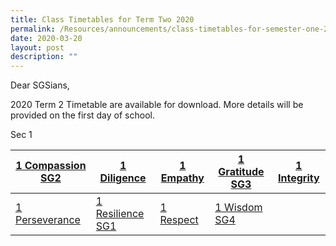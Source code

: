 ```yaml
---
title: Class Timetables for Term Two 2020
permalink: /Resources/announcements/class-timetables-for-semester-one-2020/
date: 2020-03-20
layout: post
description: ""
---
```

Dear SGSians,

2020 Term 2 Timetable are available for download. More details will be provided on the first day of school.

Sec 1

<table>
<thead>
  <tr>
    <th><a href="/files/Announcement/Timetable%20Term2%202020/Sec1/1-Compassion-SG2.pdf" target = "_blank">1 Compassion SG2</a></th>
    <th><a href="/files/Announcement/Timetable%20Term2%202020/Sec1/1-Diligence.pdf" target = "_blank">1 Diligence</a></th>
    <th><a href="/files/Announcement/Timetable%20Term2%202020/Sec1/1-Empathy.pdf" target = "_blank">1 Empathy</a></th>
    <th><a href="/files/Announcement/Timetable%20Term2%202020/Sec1/1-Gratitude-SG3.pdf" target = "_blank">1 Gratitude SG3</a></th>
    <th><a href="https://www.sgs.edu.sg/wp-content/uploads/2020/03/1-Integrity.pdf" target = "_blank">1 Integrity</a></th>
  </tr>
</thead>
<tbody>
  <tr>
    <td><a href="https://www.sgs.edu.sg/wp-content/uploads/2020/03/1-Perseverance.pdf" target = "_blank">1 Perseverance</a></td>
    <td><a href="https://www.sgs.edu.sg/wp-content/uploads/2020/03/1-Resilience-SG1.pdf" target = "_blank">1 Resilience SG1</a></td>
    <td><a href="https://www.sgs.edu.sg/wp-content/uploads/2020/03/1-Respect.pdf" target = "_blank">1 Respect</a></td>
    <td><a href="https://www.sgs.edu.sg/wp-content/uploads/2020/03/1-Wisdom-SG4.pdf" target = "_blank">1 Wisdom SG4</a></td>
    <td></td>
  </tr>
</tbody>
</table>